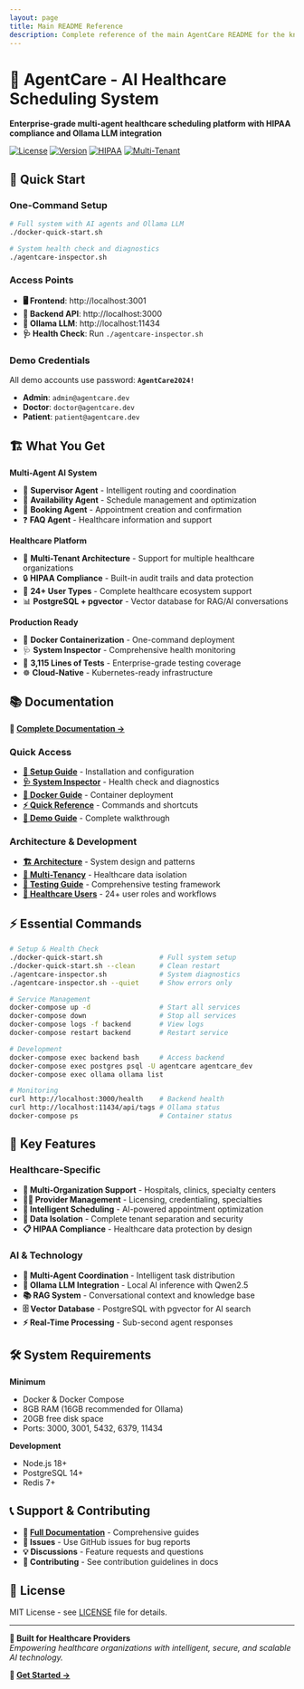```yaml
---
layout: page
title: Main README Reference
description: Complete reference of the main AgentCare README for the knowledge base
---
```


# 🏥 AgentCare - AI Healthcare Scheduling System

**Enterprise-grade multi-agent healthcare scheduling platform with HIPAA compliance and Ollama LLM integration**

[![License](https://img.shields.io/badge/License-MIT-green.svg)](LICENSE)
[![Version](https://img.shields.io/badge/Version-3.0.0--beta-orange.svg)]()
[![HIPAA](https://img.shields.io/badge/HIPAA-Compliant-green.svg)]()
[![Multi-Tenant](https://img.shields.io/badge/Multi--Tenant-Healthcare-blue.svg)]()

## 🚀 Quick Start

### One-Command Setup
```bash
# Full system with AI agents and Ollama LLM
./docker-quick-start.sh

# System health check and diagnostics
./agentcare-inspector.sh
```

### Access Points
- **🖥️ Frontend**: http://localhost:3001
- **🔧 Backend API**: http://localhost:3000  
- **🤖 Ollama LLM**: http://localhost:11434
- **🩺 Health Check**: Run `./agentcare-inspector.sh`

### Demo Credentials
All demo accounts use password: **`AgentCare2024!`**
- **Admin**: `admin@agentcare.dev`
- **Doctor**: `doctor@agentcare.dev` 
- **Patient**: `patient@agentcare.dev`

## 🏗️ What You Get

**Multi-Agent AI System**
- 🤖 **Supervisor Agent** - Intelligent routing and coordination
- 📅 **Availability Agent** - Schedule management and optimization  
- 📝 **Booking Agent** - Appointment creation and confirmation
- ❓ **FAQ Agent** - Healthcare information and support

**Healthcare Platform**
- 🏥 **Multi-Tenant Architecture** - Support for multiple healthcare organizations
- 🔒 **HIPAA Compliance** - Built-in audit trails and data protection
- 👥 **24+ User Types** - Complete healthcare ecosystem support
- 📊 **PostgreSQL + pgvector** - Vector database for RAG/AI conversations

**Production Ready**
- 🐳 **Docker Containerization** - One-command deployment
- 🩺 **System Inspector** - Comprehensive health monitoring
- 🧪 **3,115 Lines of Tests** - Enterprise-grade testing coverage
- ☸️ **Cloud-Native** - Kubernetes-ready infrastructure

## 📚 Documentation

**📖 [Complete Documentation →](../)**

### Quick Access
- **[🚀 Setup Guide](../setup/setup-guide/)** - Installation and configuration
- **[🩺 System Inspector](../operations/inspector-guide/)** - Health check and diagnostics  
- **[🐳 Docker Guide](../operations/docker-guide/)** - Container deployment
- **[⚡ Quick Reference](../setup/quick-reference/)** - Commands and shortcuts
- **[🎯 Demo Guide](../setup/demo-guide/)** - Complete walkthrough

### Architecture & Development
- **[🏗️ Architecture](../architecture/architecture-guide/)** - System design and patterns
- **[🏢 Multi-Tenancy](../architecture/multi-tenancy-guide/)** - Healthcare data isolation
- **[🧪 Testing Guide](../testing/test-summary/)** - Comprehensive testing framework
- **[👥 Healthcare Users](../guides/healthcare-users/)** - 24+ user roles and workflows

## ⚡ Essential Commands

```bash
# Setup & Health Check
./docker-quick-start.sh              # Full system setup
./docker-quick-start.sh --clean      # Clean restart
./agentcare-inspector.sh             # System diagnostics
./agentcare-inspector.sh --quiet     # Show errors only

# Service Management  
docker-compose up -d                 # Start all services
docker-compose down                  # Stop all services
docker-compose logs -f backend       # View logs
docker-compose restart backend       # Restart service

# Development
docker-compose exec backend bash     # Access backend
docker-compose exec postgres psql -U agentcare agentcare_dev
docker-compose exec ollama ollama list

# Monitoring
curl http://localhost:3000/health    # Backend health
curl http://localhost:11434/api/tags # Ollama status
docker-compose ps                    # Container status
```

## 🏥 Key Features

### Healthcare-Specific
- **🏥 Multi-Organization Support** - Hospitals, clinics, specialty centers
- **👨‍⚕️ Provider Management** - Licensing, credentialing, specialties
- **📅 Intelligent Scheduling** - AI-powered appointment optimization
- **🔐 Data Isolation** - Complete tenant separation and security
- **📋 HIPAA Compliance** - Healthcare data protection by design

### AI & Technology
- **🤖 Multi-Agent Coordination** - Intelligent task distribution
- **🧠 Ollama LLM Integration** - Local AI inference with Qwen2.5
- **📚 RAG System** - Conversational context and knowledge base
- **🗄️ Vector Database** - PostgreSQL with pgvector for AI search
- **⚡ Real-Time Processing** - Sub-second agent responses

## 🛠️ System Requirements

**Minimum**
- Docker & Docker Compose
- 8GB RAM (16GB recommended for Ollama)
- 20GB free disk space
- Ports: 3000, 3001, 5432, 6379, 11434

**Development**
- Node.js 18+
- PostgreSQL 14+
- Redis 7+

## 📞 Support & Contributing

- **📖 [Full Documentation](../)** - Comprehensive guides
- **🐛 Issues** - Use GitHub issues for bug reports
- **💡 Discussions** - Feature requests and questions
- **🤝 Contributing** - See contribution guidelines in docs

## 📜 License

MIT License - see [LICENSE](LICENSE) file for details.

---

**🏥 Built for Healthcare Providers**  
*Empowering healthcare organizations with intelligent, secure, and scalable AI technology.*

**🚀 [Get Started →](../)** 